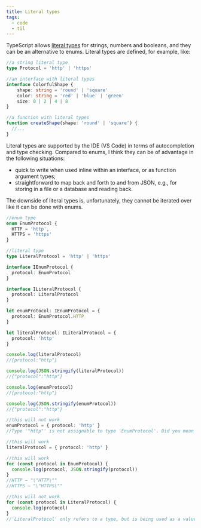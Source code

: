 ```yaml
---
title: Literal types
tags:
  - code
  - til
---
```

TypeScript allows [literal types](https://www.typescriptlang.org/docs/handbook/literal-types.html) for strings, numbers and booleans, and they can be an alternative to enums. Literal types are defined, for example, like:

```ts
//a string literal type
type Protocol = 'http' | 'https'

//an interface with literal types
interface ColorfulShape {
	shape: string = 'round' | 'square'
	color: string = 'red' | 'blue' | 'green'
	size: 0 | 2 | 4 | 8
}

//a function with literal types
function createShape(shape: 'round' | 'square') {
  //...
}
```

Literal types are supported by the IDE (VS Code) in terms of autocompletion and type checking. Compared to enums, I think they can be of advantage in the following situations:
- quick to write when used inline within an interface, or as function argument types;
- straightforward to map back and forth to and from JSON, e.g., for storing in a file or a database and reading back.

The downside of literal types is, unfortunately, they cannot be iterated over like it can be done with enums.

```ts
//enum type
enum EnumProtocol {
  HTTP = 'http',
  HTTPS = 'https'
}

//literal type
type LiteralProtocol = 'http' | 'https'

interface IEnumProtocol {
  protocol: EnumProtocol
}

interface ILiteralProtocol {
  protocol: LiteralProtocol
}

let enumProtocol: IEnumProtocol = {
  protocol: EnumProtocol.HTTP
}

let literalProtocol: ILiteralProtocol = {
  protocol: 'http'
}

console.log(literalProtocol)
//{protocol:"http"}

console.log(JSON.stringify(literalProtocol))
//{"protocol":"http"}

console.log(enumProtocol)
//{protocol:"http"}

console.log(JSON.stringify(enumProtocol))
//{"protocol":"http"}

//this will not work
enumProtocol = { protocol: 'http' }
//Type '"http"' is not assignable to type 'EnumProtocol'. Did you mean 'EnumProtocol.HTTPS'? ts-plugin(2820)

//this will work
literalProtocol = { protocol: 'http' }

//this will work
for (const protocol in EnumProtocol) {
  console.log(protocol, JSON.stringify(protocol))
}
//HTTP – "\"HTTP\""
//HTTPS – "\"HTTPS\""

//this will not work
for (const protocol in LiteralProtocol) {
  console.log(protocol)
}
//'LiteralProtocol' only refers to a type, but is being used as a value here. ts-plugin(2693)
```

